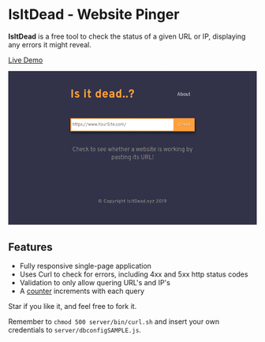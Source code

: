 # IsItDead - Website Pinger

**IsItDead** is a free tool to check the status of a given URL or IP, displaying any errors it might reveal.

[Live Demo](https://isitdead.xyz/)

![Screenshots](https://github.com/GlowSquid/isitdead/blob/master/screenshots.gif)

## Features

- Fully responsive single-page application
- Uses Curl to check for errors, including 4xx and 5xx http status codes
- Validation to only allow quering URL's and IP's
- A [counter](https://isitdead.xyz/api/count) increments with each query

Star if you like it, and feel free to fork it.

Remember to `chmod 500 server/bin/curl.sh` and insert your own credentials to `server/dbconfigSAMPLE.js`.
